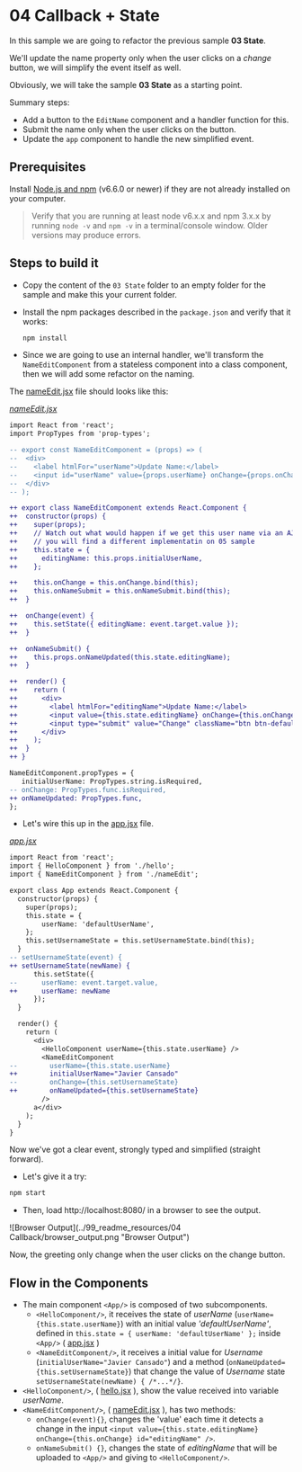 # 04 Callback + State

In this sample we are going to refactor the previous sample **03 State**.

We'll update the name property only when the user clicks on
a _change_ button, we will simplify the event itself as well.

Obviously, we will take the sample **03 State** as a starting point.

Summary steps:

- Add a button to the `EditName` component and a handler function for this.
- Submit the name only when the user clicks on the button.
- Update the `app` component to handle the new simplified event.

## Prerequisites

Install [Node.js and npm](https://nodejs.org/en/) (v6.6.0 or newer) if they are not already installed on your computer.

> Verify that you are running at least node v6.x.x and npm 3.x.x by running `node -v` and `npm -v` in a terminal/console window. Older versions may produce errors.

## Steps to build it

- Copy the content of the `03 State` folder to an empty folder for the sample
and make this your current folder.

- Install the npm packages described in the `package.json` and verify that it works:

  ```bash
  npm install
  ```

- Since we are going to use an internal handler, we'll transform the `NameEditComponent` from a stateless component into a class component, then we will add some refactor on the naming.

 The [nameEdit.jsx](./src/nameEdit.jsx) file should looks like this:

_[nameEdit.jsx](./src/nameEdit.jsx)_
```diff
import React from 'react';
import PropTypes from 'prop-types';

-- export const NameEditComponent = (props) => (
--  <div>
--    <label htmlFor="userName">Update Name:</label>
--    <input id="userName" value={props.userName} onChange={props.onChange} />
--  </div>
-- );

++ export class NameEditComponent extends React.Component {  
++  constructor(props) {
++    super(props);
++    // Watch out what would happen if we get this user name via an AJAX callback
++    // you will find a different implementatin on 05 sample
++    this.state = {
++      editingName: this.props.initialUserName,
++    };

++    this.onChange = this.onChange.bind(this);
++    this.onNameSubmit = this.onNameSubmit.bind(this);
++  }

++  onChange(event) {
++    this.setState({ editingName: event.target.value });
++  }

++  onNameSubmit() {
++    this.props.onNameUpdated(this.state.editingName);
++  }

++  render() {
++    return (
++      <div>
++        <label htmlFor="editingName">Update Name:</label>
++        <input value={this.state.editingName} onChange={this.onChange} id="editingName" />
++        <input type="submit" value="Change" className="btn btn-default" onClick={this.onNameSubmit} />
++      </div>
++    );
++  }
++ }

NameEditComponent.propTypes = {
   initialUserName: PropTypes.string.isRequired,
-- onChange: PropTypes.func.isRequired,    
++ onNameUpdated: PropTypes.func,
};
```

- Let's wire this up in the [app.jsx](./src/app.jsx) file.

_[app.jsx](./src/app.jsx)_
```diff
import React from 'react';
import { HelloComponent } from './hello';
import { NameEditComponent } from './nameEdit';

export class App extends React.Component {
  constructor(props) {
    super(props);
    this.state = { 
        userName: 'defaultUserName',
    };
    this.setUsernameState = this.setUsernameState.bind(this);
  }
-- setUsernameState(event) {
++ setUsernameState(newName) {
      this.setState({ 
--      userName: event.target.value,        
++      userName: newName 
      });
  }

  render() {
    return (
      <div>
        <HelloComponent userName={this.state.userName} />
        <NameEditComponent
--        userName={this.state.userName}
++        initialUserName="Javier Cansado"
--        onChange={this.setUsernameState}  
++        onNameUpdated={this.setUsernameState}
        />
      a</div>
    );
  }
}
```

Now we've got a clear event, strongly typed and simplified (straight forward).

- Let's give it a try:

```bash
npm start
```

- Then, load http://localhost:8080/ in a browser to see the output.

 ![Browser Output](../99_readme_resources/04 Callback/browser_output.png "Browser Output")

 Now, the greeting only change when the user clicks on the change button.

## Flow in the Components

* The main component `<App/>` is composed of two subcomponents.
    * `<HelloComponent/>`, it receives the state of _userName_ (`userName={this.state.userName}`) with an initial value _'defaultUserName'_, defined in `this.state = { userName: 'defaultUserName' };` inside `<App/>` ( [app.jsx](./src/app.jsx) )
    * `<NameEditComponent/>`, it receives a initial value for _Username_ (`initialUserName="Javier Cansado"`) and a method (`onNameUpdated={this.setUsernameState}`) that change the value of _Username_ state `setUsernameState(newName) {
      /*...*/}`.
* `<HelloComponent/>`, ( [hello.jsx](./src/hello.jsx) ), show the value received into variable _userName_.
* `<NameEditComponent/>`, ( [nameEdit.jsx](./src/nameEdit.jsx) ), has two methods:
    * `onChange(event){}`, changes the 'value' each time it detects a change in the input `<input value={this.state.editingName} onChange={this.onChange} id="editingName" />`.
    * `onNameSubmit() {}`, changes the state of _editingName_ that will be uploaded to `<App/>` and giving to `<HelloComponent/>`.